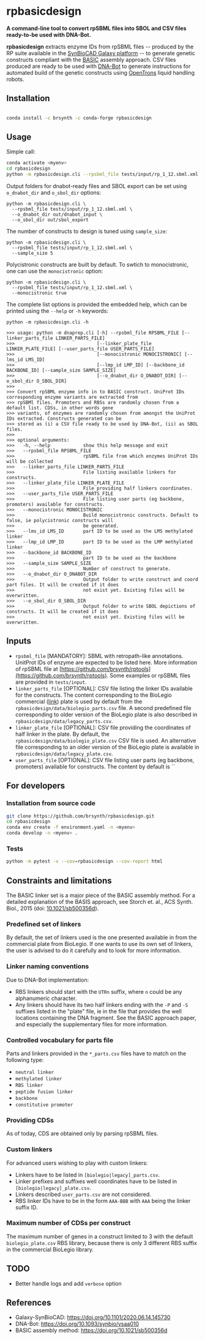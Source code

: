 # rpbasicdesign

**A command-line tool to convert rpSBML files into SBOL and CSV files ready-to-be used with DNA-Bot.**

**rpbasicdesign** extracts enzyme IDs from rpSBML files -- produced by the RP suite available in the 
[SynBioCAD Galaxy platform](https://galaxy-synbiocad.org) -- to generate genetic constructs compliant with 
the [BASIC](https://doi.org/10.1021/sb500356d) assembly approach. CSV files produced are ready to be used with
[DNA-Bot](https://github.com/BASIC-DNA-ASSEMBLY/DNA-BOT) to generate instructions for automated build of the 
genetic constructs using [OpenTrons](https://opentrons.com/) liquid handling robots.

## Installation

```bash

conda install -c brsynth -c conda-forge rpbasicdesign
``` 


## Usage

Simple call:
```bash
conda activate <myenv>
cd rpbasicdesign
python -m rpbasicdesign.cli --rpsbml_file tests/input/rp_1_12.sbml.xml
```

Output folders for dnabot-ready files and SBOL export can be set using `o_dnabot_dir` and `o_sbol_dir` options:
```
python -m rpbasicdesign.cli \
  --rpsbml_file tests/input/rp_1_12.sbml.xml \
  --o_dnabot_dir out/dnabot_input \
  --o_sbol_dir out/sbol_export
```

The number of constructs to design is tuned using `sample_size`:
```
python -m rpbasicdesign.cli \
  --rpsbml_file tests/input/rp_1_12.sbml.xml \
  --sample_size 5
```

Polycistronic constructs are built by default. To swtich to monocistronic, one can use the `monocistronic` option:
```
python -m rpbasicdesign.cli \
  --rpsbml_file tests/input/rp_1_12.sbml.xml \
  --monocistronic true
```

The complete list options is provided the embedded help, which can be printed using the `--help` or `-h` keywords:
```
python -m rpbasicdesign.cli -h

>>> usage: python -m dnaprep.cli [-h] --rpsbml_file RPSBML_FILE [--linker_parts_file LINKER_PARTS_FILE]
>>>                              [--linker_plate_file LINKER_PLATE_FILE] [--user_parts_file USER_PARTS_FILE]
>>>                              [--monocistronic MONOCISTRONIC] [--lms_id LMS_ID]
>>>                              [--lmp_id LMP_ID] [--backbone_id BACKBONE_ID] [--sample_size SAMPLE_SIZE]
>>>                              [--o_dnabot_dir O_DNABOT_DIR] [--o_sbol_dir O_SBOL_DIR]
>>>
>>> Convert rpSBML enzyme info in to BASIC construct. UniProt IDs corresponding enzyme variants are extracted from
>>> rpSBMl files. Promoters and RBSs are randomly chosen from a default list. CDSs, in other words gene
>>> variants, of enzymes are randomly chosen from amongst the UniProt IDs extracted. Constructs generated can be
>>> stored as (i) a CSV file ready to be used by DNA-Bot, (ii) as SBOL files.
>>>
>>> optional arguments:
>>>   -h, --help            show this help message and exit
>>>   --rpsbml_file RPSBML_FILE
>>>                         rpSBML file from which enzymes UniProt IDs will be collected
>>>   --linker_parts_file LINKER_PARTS_FILE
>>>                         File listing available linkers for constructs.
>>>   --linker_plate_file LINKER_PLATE_FILE
>>>                         File providing half linkers coordinates.
>>>   --user_parts_file USER_PARTS_FILE
>>>                         File listing user parts (eg backbone, promoters) available for constructs.
>>>   --monocistronic MONOCISTRONIC
>>>                         Build monocistronic constructs. Default to false, ie polycistronic constructs will
>>>                         be generated.
>>>   --lms_id LMS_ID       part ID to be used as the LMS methylated linker
>>>   --lmp_id LMP_ID       part ID to be used as the LMP methylated linker
>>>   --backbone_id BACKBONE_ID
>>>                         part ID to be used as the backbone
>>>   --sample_size SAMPLE_SIZE
>>>                         Number of construct to generate.
>>>   --o_dnabot_dir O_DNABOT_DIR
>>>                         Output folder to write construct and coord part files. It will be created if it does
>>>                         not exist yet. Existing files will be overwritten.
>>>   --o_sbol_dir O_SBOL_DIR
>>>                         Output folder to write SBOL depictions of constructs. It will be created if it does
>>>                         not exist yet. Existing files will be overwritten.
```

## Inputs

- `rpsbml_file` [MANDATORY]: SBML with retropath-like annotations. UnitProt IDs of enzyme are expected to 
  be listed here. More information of rpSBML file at [https://github.com/brsynth/rptools](https://github.com/brsynth/rptools).
  Some examples or rpSBML files are provided in `tests/input`.
- `linker_parts_file` [OPTIONAL]: CSV file listing the linker IDs available for the constructs. The content
  corresponding to the BioLegio commercial ([link](https://www.biolegio.com/products-services/basic/)) plate is
  used by default from the `rpbasicdesign/data/biolegio_parts.csv` file. A second predefined file corresponding to
  older version of the BioLegio plate is also described in `rpbasicdesign/data/legacy_parts.csv`.
- `linker_plate_file` [OPTIONAL]: CSV file providing the coordinates of half linker in the plate. By default, the
  `rpbasicdesign/data/biolegio_plate.csv` CSV file is used. An alternative file corresponding to an older version
  of the BioLegio plate is available in `rpbasicdesign/data/legacy_plate.csv`.
- `user_parts_file` [OPTIONAL]: CSV file listing user parts (eg backbone, promoters) available for constructs. The 
  content by default is ``
  
## For developers

### Installation from source code

```bash
git clone https://github.com/brsynth/rpbasicdesign.git
cd rpbasicdesign
conda env create -f environment.yaml -n <myenv>
conda develop -n <myenv> .
```

### Tests

```bash
python -m pytest -v --cov=rpbasicdesign --cov-report html
```



## Constraints and limitations

The BASIC linker set is a major piece of the BASIC assembly method. For a detailed explanation of the BASIS approach,
see Storch et. al., ACS Synth. Biol., 2015 (doi: [10.1021/sb500356d](https://doi.org/10.1021/sb500356d)).

### Predefined set of linkers

By default, the set of linkers used is the one presented available in from the commercial plate from BioLegio.
If one wants to use its own set of linkers, the user is advised to do it carefully and to look for more information.

### Linker naming conventions

Due to DNA-Bot implementation:
- RBS linkers should start with the `UTRn` suffix, where `n` could be any alphanumeric character.
- Any linkers should have its two half linkers ending with the `-P` and `-S` suffixes listed in the "plate" file, ie
  in the file that provides the well locations containing the DNA fragment. See the BASIC approach paper, and
  especially the supplementary files for more information.  

### Controlled vocabulary for parts file

Parts and linkers provided in the `*_parts.csv` files have to match on the following type:

- `neutral linker`
- `methylated linker`
- `RBS linker`
- `peptide fusion linker`
- `backbone`
- `constitutive promoter`

### Providing CDSs 

As of today, CDS are obtained only by parsing rpSBML files. 

### Custom linkers
For advanced users wishing to play with custom linkers:
- Linkers have to be listed in `[biolegio|legacy]_parts.csv`.  
- Linker prefixes and suffixes well coordinates have to be listed in `[biolegio|legacy]_plate.csv`.
- Linkers described `user_parts.csv` are not considered.
- RBS linker IDs have to be in the form `AAA-BBB` with `AAA` being the linker suffix ID.

### Maximum number of CDSs per construct

The maximum number of genes in a construct limited to 3 with the default `biolegio_plate.csv` RBS library, because
there is only 3 different RBS suffix in the commercial BioLegio library.  

## TODO

- Better handle logs and add `verbose` option

## References

- Galaxy-SynBioCAD: https://doi.org/10.1101/2020.06.14.145730
- DNA-Bot: https://doi.org/10.1093/synbio/ysaa010
- BASIC assembly method: https://doi.org/10.1021/sb500356d
